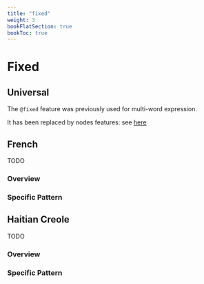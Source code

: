 ```yaml
---
title: "fixed"
weight: 3
bookFlatSection: true
bookToc: true
---
```

# Fixed

## Universal

The `@fixed` feature was previously used for multi-word expression.

It has been replaced by nodes features: see [here](../Misc/Idiom_Titles.md)








## French

TODO
### Overview

### Specific Pattern




## Haitian Creole

TODO
### Overview

### Specific Pattern


